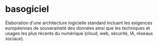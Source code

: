 # basogiciel
Élaboration d'une architecture logicielle standard incluant les exigences européennes de souveraineté des données ainsi que les techniques et usages les plus récents du numérique (cloud, web, sécurité, IA, réseaux sociaux). 
